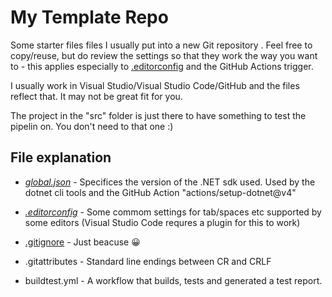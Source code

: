 # My Template Repo

Some starter files files I usually put into a new Git repository . Feel free to copy/reuse, but do review the settings so that they
work the way you want to - this applies especially to [.editorconfig](#anker-1) and the GitHub Actions trigger.

I usually work in Visual Studio/Visual Studio Code/GitHub and the files reflect that. It may not be great fit for you.

The project in the "src" folder is just there to have something to test the pipelin on. You don't need to that one :)

## File explanation

* [_global.json_](https://learn.microsoft.com/en-us/dotnet/core/tools/global-json) - Specifices the version of the .NET sdk used. Used by the dotnet cli tools and the GitHub Action "actions/setup-dotnet@v4"

* <a name="anker-1">_[.editorconfig](https://editorconfig.org/)_</a> - Some commom settings for tab/spaces etc supported by some editors (Visual Studio Code requres a plugin for this to work)

* [.gitignore](https://github.com/arvesv/MyTemplateRepo/blob/main/.github/workflows/buildtest.yml) - Just beacuse :grinning:

* .gitattributes -  Standard line endings between CR and CRLF 

* buildtest.yml - A workflow that builds, tests and generated a test report.
